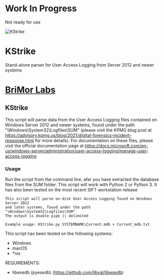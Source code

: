 # Work In Progress
Not ready for use

![KStrike](https://github.com/brimorlabs/KStrike/blob/master/logo.png?raw=true)


# KStrike
Stand-alone parser for User Access Logging from Server 2012 and newer systems

# [BriMor Labs](https://www.brimorlabs.com)

## KStrike

This script will parse data from the User Access Logging files contained on Windows Server 2012 and newer systems, found under the path "\Windows\System32\Logfiles\SUM" (please visit the KPMG blog post at https://advisory.kpmg.us/blog/2021/digital-forensics-incident-response.html for more details). For documentation on these files, please visit the official documentation page at https://docs.microsoft.com/en-us/windows-server/administration/user-access-logging/manage-user-access-logging



### Usage 
Run the script from the command line, afer you have extracted the database files from the SUM folder. This script will work with Python 2 or Python 3. It has also been tested on the most recent SIFT workstation release

```
This script will parse on-disk User Access Logging found on Windows Server 2012
and later systems, found under the path "\Windows\System32\Logfiles\SUM"
The output is double pipe || delimited

Example usage: KStrike.py SYSTEMNAME\Current.mdb > Current_mdb.txt
```

This script has been tested on the following systems:
- Windows
- macOS
- \*nix

REQUIREMENTS:

- libesedb (pyesedb) (https://github.com/libyal/libesedb)
